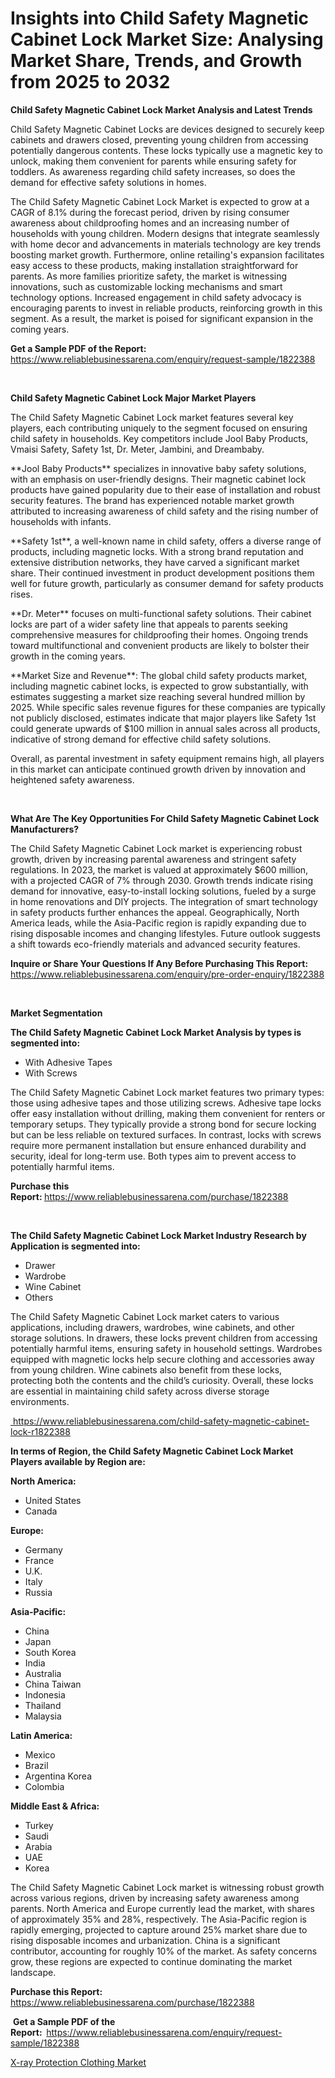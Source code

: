 <p><h1>Insights into Child Safety Magnetic Cabinet Lock Market Size: Analysing Market Share, Trends, and Growth from 2025 to 2032</h1></p><p><strong>Child Safety Magnetic Cabinet Lock Market Analysis and Latest Trends</strong></p>
<p><p>Child Safety Magnetic Cabinet Locks are devices designed to securely keep cabinets and drawers closed, preventing young children from accessing potentially dangerous contents. These locks typically use a magnetic key to unlock, making them convenient for parents while ensuring safety for toddlers. As awareness regarding child safety increases, so does the demand for effective safety solutions in homes.</p><p>The Child Safety Magnetic Cabinet Lock Market is expected to grow at a CAGR of 8.1% during the forecast period, driven by rising consumer awareness about childproofing homes and an increasing number of households with young children. Modern designs that integrate seamlessly with home decor and advancements in materials technology are key trends boosting market growth. Furthermore, online retailing's expansion facilitates easy access to these products, making installation straightforward for parents. As more families prioritize safety, the market is witnessing innovations, such as customizable locking mechanisms and smart technology options. Increased engagement in child safety advocacy is encouraging parents to invest in reliable products, reinforcing growth in this segment. As a result, the market is poised for significant expansion in the coming years.</p></p>
<p><strong>Get a Sample PDF of the Report:&nbsp;</strong> <a href="https://www.reliablebusinessarena.com/enquiry/request-sample/1822388?utm_campaign=2341&utm_medium=2&utm_source=Github&utm_content=ia&utm_term=09022025&utm_id=child-safety-magnetic-cabinet-lock">https://www.reliablebusinessarena.com/enquiry/request-sample/1822388</a></p>
<p>&nbsp;</p>
<p><strong>Child Safety Magnetic Cabinet Lock Major Market Players</strong></p>
<p><p>The Child Safety Magnetic Cabinet Lock market features several key players, each contributing uniquely to the segment focused on ensuring child safety in households. Key competitors include Jool Baby Products, Vmaisi Safety, Safety 1st, Dr. Meter, Jambini, and Dreambaby.</p><p>**Jool Baby Products** specializes in innovative baby safety solutions, with an emphasis on user-friendly designs. Their magnetic cabinet lock products have gained popularity due to their ease of installation and robust security features. The brand has experienced notable market growth attributed to increasing awareness of child safety and the rising number of households with infants.</p><p>**Safety 1st**, a well-known name in child safety, offers a diverse range of products, including magnetic locks. With a strong brand reputation and extensive distribution networks, they have carved a significant market share. Their continued investment in product development positions them well for future growth, particularly as consumer demand for safety products rises.</p><p>**Dr. Meter** focuses on multi-functional safety solutions. Their cabinet locks are part of a wider safety line that appeals to parents seeking comprehensive measures for childproofing their homes. Ongoing trends toward multifunctional and convenient products are likely to bolster their growth in the coming years.</p><p>**Market Size and Revenue**: The global child safety products market, including magnetic cabinet locks, is expected to grow substantially, with estimates suggesting a market size reaching several hundred million by 2025. While specific sales revenue figures for these companies are typically not publicly disclosed, estimates indicate that major players like Safety 1st could generate upwards of $100 million in annual sales across all products, indicative of strong demand for effective child safety solutions.</p><p>Overall, as parental investment in safety equipment remains high, all players in this market can anticipate continued growth driven by innovation and heightened safety awareness.</p></p>
<p>&nbsp;</p>
<p><strong>What Are The Key Opportunities For Child Safety Magnetic Cabinet Lock Manufacturers?</strong></p>
<p><p>The Child Safety Magnetic Cabinet Lock market is experiencing robust growth, driven by increasing parental awareness and stringent safety regulations. In 2023, the market is valued at approximately $600 million, with a projected CAGR of 7% through 2030. Growth trends indicate rising demand for innovative, easy-to-install locking solutions, fueled by a surge in home renovations and DIY projects. The integration of smart technology in safety products further enhances the appeal. Geographically, North America leads, while the Asia-Pacific region is rapidly expanding due to rising disposable incomes and changing lifestyles. Future outlook suggests a shift towards eco-friendly materials and advanced security features.</p></p>
<p><strong>Inquire or Share Your Questions If Any Before Purchasing This Report:</strong> <a href="https://www.reliablebusinessarena.com/enquiry/pre-order-enquiry/1822388?utm_campaign=2341&utm_medium=2&utm_source=Github&utm_content=ia&utm_term=09022025&utm_id=child-safety-magnetic-cabinet-lock">https://www.reliablebusinessarena.com/enquiry/pre-order-enquiry/1822388</a></p>
<p>&nbsp;</p>
<p><strong>Market Segmentation</strong></p>
<p><strong>The Child Safety Magnetic Cabinet Lock Market Analysis by types is segmented into:</strong></p>
<p><ul><li>With Adhesive Tapes</li><li>With Screws</li></ul></p>
<p><p>The Child Safety Magnetic Cabinet Lock market features two primary types: those using adhesive tapes and those utilizing screws. Adhesive tape locks offer easy installation without drilling, making them convenient for renters or temporary setups. They typically provide a strong bond for secure locking but can be less reliable on textured surfaces. In contrast, locks with screws require more permanent installation but ensure enhanced durability and security, ideal for long-term use. Both types aim to prevent access to potentially harmful items.</p></p>
<p><strong>Purchase this Report:&nbsp;</strong><a href="https://www.reliablebusinessarena.com/purchase/1822388?utm_campaign=2341&utm_medium=2&utm_source=Github&utm_content=ia&utm_term=09022025&utm_id=child-safety-magnetic-cabinet-lock">https://www.reliablebusinessarena.com/purchase/1822388</a></p>
<p>&nbsp;</p>
<p><strong>The Child Safety Magnetic Cabinet Lock Market Industry Research by Application is segmented into:</strong></p>
<p><ul><li>Drawer</li><li>Wardrobe</li><li>Wine Cabinet</li><li>Others</li></ul></p>
<p><p>The Child Safety Magnetic Cabinet Lock market caters to various applications, including drawers, wardrobes, wine cabinets, and other storage solutions. In drawers, these locks prevent children from accessing potentially harmful items, ensuring safety in household settings. Wardrobes equipped with magnetic locks help secure clothing and accessories away from young children. Wine cabinets also benefit from these locks, protecting both the contents and the child’s curiosity. Overall, these locks are essential in maintaining child safety across diverse storage environments.</p></p>
<p><a href="https://www.reliablebusinessarena.com/child-safety-magnetic-cabinet-lock-r1822388?utm_campaign=2341&utm_medium=2&utm_source=Github&utm_content=ia&utm_term=09022025&utm_id=child-safety-magnetic-cabinet-lock">&nbsp;https://www.reliablebusinessarena.com/child-safety-magnetic-cabinet-lock-r1822388</a></p>
<p><strong>In terms of Region, the Child Safety Magnetic Cabinet Lock Market Players available by Region are:</strong></p>
<p>
    <p> <strong> North America: </strong>
        <ul>
            <li>United States</li>
            <li>Canada</li>
        </ul>
        </p> 
    <p> <strong> Europe: </strong>
        <ul>
            <li>Germany</li>
            <li>France</li>
            <li>U.K.</li>
            <li>Italy</li>
            <li>Russia</li>
        </ul>
        </p> 
    <p> <strong> Asia-Pacific: </strong>
        <ul>
            <li>China</li>
            <li>Japan</li>
            <li>South Korea</li>
            <li>India</li>
            <li>Australia</li>
            <li>China Taiwan</li>
            <li>Indonesia</li>
            <li>Thailand</li>
            <li>Malaysia</li>
        </ul>
        </p> 
    <p> <strong> Latin America: </strong>
        <ul>
            <li>Mexico</li>
            <li>Brazil</li>
            <li>Argentina Korea</li>
            <li>Colombia</li>
        </ul>
        </p> 
    <p> <strong> Middle East & Africa: </strong>
        <ul>
            <li>Turkey</li>
            <li>Saudi</li>
            <li>Arabia</li>
            <li>UAE</li>
            <li>Korea</li>
        </ul>
    </p>
    </p>
<p><p>The Child Safety Magnetic Cabinet Lock market is witnessing robust growth across various regions, driven by increasing safety awareness among parents. North America and Europe currently lead the market, with shares of approximately 35% and 28%, respectively. The Asia-Pacific region is rapidly emerging, projected to capture around 25% market share due to rising disposable incomes and urbanization. China is a significant contributor, accounting for roughly 10% of the market. As safety concerns grow, these regions are expected to continue dominating the market landscape.</p></p>
<p><strong>Purchase this Report: </strong><a href="https://www.reliablebusinessarena.com/purchase/1822388?utm_campaign=2341&utm_medium=2&utm_source=Github&utm_content=ia&utm_term=09022025&utm_id=child-safety-magnetic-cabinet-lock">https://www.reliablebusinessarena.com/purchase/1822388</a></p>
<p>&nbsp;<strong>Get a Sample PDF of the Report:&nbsp;&nbsp;</strong><a href="https://www.reliablebusinessarena.com/enquiry/request-sample/1822388?utm_campaign=2341&utm_medium=2&utm_source=Github&utm_content=ia&utm_term=09022025&utm_id=child-safety-magnetic-cabinet-lock">https://www.reliablebusinessarena.com/enquiry/request-sample/1822388</a></p>
<p><strong></strong></p>
<p><p><a href="https://github.com/jaquelynhasenaue8/Market-Research-Report-List-1/blob/main/x-ray-protection-clothing-market.md?utm_campaign=2341&utm_medium=2&utm_source=Github&utm_content=ia&utm_term=09022025&utm_id=child-safety-magnetic-cabinet-lock">X-ray Protection Clothing Market</a></p></p>